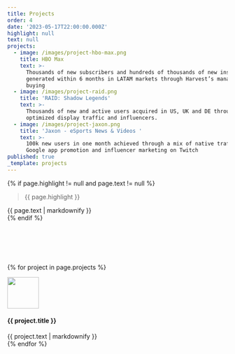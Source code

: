 ```yaml
---
title: Projects
order: 4
date: '2023-05-17T22:00:00.000Z'
highlight: null
text: null
projects:
  - image: /images/project-hbo-max.png
    title: HBO Max
    text: >-
      Thousands of new subscribers and hundreds of thousands of new installs
      generated within 6 months in LATAM markets through Harvest’s managed media
      buying
  - image: /images/project-raid.png
    title: 'RAID: Shadow Legends'
    text: >-
      Thousands of new and active users acquired in US, UK and DE through
      optimized display traffic and influencers.
  - image: /images/project-jaxon.png
    title: 'Jaxon - eSports News & Videos '
    text: >-
      100k new users in one month achieved through a mix of native traffic,
      Google app promotion and influencer marketing on Twitch
published: true
_template: projects
---
```




{% if page.highlight != null and page.text != null %}
<div class="row">
  <div class="col-xs-12 col-sm-6">
    <blockquote><p>{{ page.highlight }}</p></blockquote>
  </div>
  <div class="col-xs-12 col-sm-6">
    {{ page.text | markdownify }}
  </div>
</div>
{% endif %}

<div class="row u-menu-paddding" style="margin-top: 6rem;">

{% for project in page.projects %}

<div class="col-xs-12 col-sm-4">
  <div class="project">
  <img src="{{ site.url }}{{ project.image }}" alt="" style="height: 4.5rem;" title="{{ project.title }}" />
    <h4>{{ project.title }}</h4>
    {{ project.text | markdownify }}
  </div>
</div>
{% endfor %}

</div>
